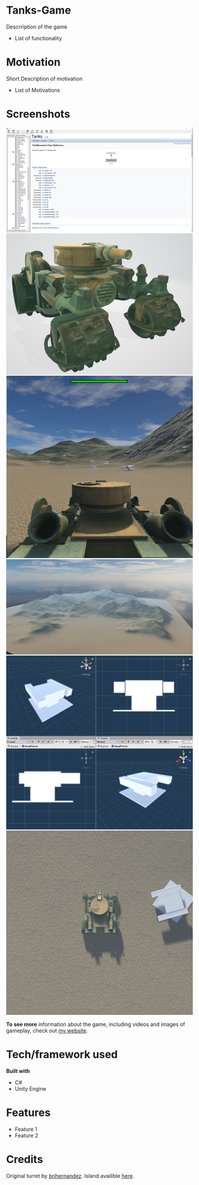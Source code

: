 # Tanks-Game

Descrription of the game 

* List of functionality

# Motivation
Short Description of motivation 

* List of Motivations

# Screenshots
![Documentation](/img/Documentation.png "HTML Documentation file sample")
![Tank Model](/img/TankModel.PNG "Model of the Tank")
![Follow Camera](/img/FollowCamera.PNG "Follow Camera")
![Terrain](/img/Terrain.PNG "Terrain")
![Turret Model](/img/TurretModel.PNG "Turret Model")
![Overhead Camera](/img/OverheadCamera.PNG "Overhead Camera")

**To see more** information about the game, including videos and images of gameplay, check out [my website](https://www.theshumaker.com/).

# Tech/framework used

**Built with**
* C#
* Unity Engine

# Features

* Feature 1
* Feature 2

# Credits
Original turret by [brihernandez](https://github.com/brihernandez/GunTurrets).
Island availible [here](https://assetstore.unity.com/packages/3d/environments/landscapes/free-island-collection-104753).

